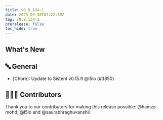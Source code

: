 ```yaml
---
title: v0.8.134-1
date: 2025-09-30T07:22:39Z
tag: v0.8.134-1
prerelease: false
toc_hide: true
---
```


## What's New
## 🔤 General
- [Chore]: Update to Sistent v0.15.9 @l5io (#3850)

## 👨🏽‍💻 Contributors

Thank you to our contributors for making this release possible:
@hamza-mohd, @l5io and @saurabhraghuvanshii
